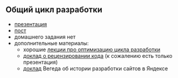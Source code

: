 ## Общий цикл разработки

- [презентация](https://mail.yandex.ru/disk/public/?hash=3E4PqeHPx7JmPNOUQ1L8gVharwDcdQTOVeK20XaLs8s%3D)
- [пост](http://clubs.ya.ru/4611686018427468886/replies.xml?item_no=35)
- домашнего задания нет
- дополнительные материалы:
  - хорошие [лекции про оптимизацию цикла разработки](http://events.yandex.ru/themes/pm/)
  - [доклад о рецензировании кода](http://download.yandex.ru/company/experience/subbotnik/minsk_bilonenko.pdf) (к сожалению есть только презентация)
  - [доклад](http://events.yandex.ru/talks/27/) Вегеда об истории разработки сайтов в Яндексе
